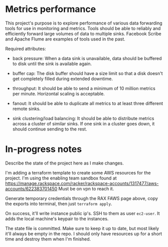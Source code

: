 # Metrics performance

This project's purpose is to explore performance of various data
forwarding tools for use in monitoring and metrics.  Tools should be
able to reliably and efficiently forward large volumes of data to
multiple sinks. Facebook Scribe and Apache Flume are examples of tools
used in the past.

Required attributes:

- back pressure: When a data sink is unavailable, data should be
  buffered to disk until the sink is available again.

- buffer cap: The disk buffer should have a size limit so that a disk
  doesn't get completely filled during extended downtime.

- throughput: It should be able to send a minimum of 10 million
  metrics per minute. Horizontal scaling is acceptable.

- fanout: It should be able to duplicate all metrics to at least three
  different remote sinks.

- sink clustering/load balancing: It should be able to distribute
  metrics across a cluster of similar sinks. If one sink in a cluster
  goes down, it should continue sending to the rest.

# In-progress notes

Describe the state of the project here as I make changes.

I'm adding a terraform template to create some AWS resources for the
project. I'm using the enabling team sandbox found at
https://manage.rackspace.com/racker/rackspace-accounts/1317477/aws-accounts/622383701450
Must be on vpn to reach it.

Generate temporary credentials through the RAX FAWS page above, copy
the exports into terminal, then just `terraform apply`.

On success, it'll write instance public ip's. SSH to them as user
`ec2-user`. It adds the local machine's keypair to the instances.

The state file is committed. Make sure to keep it up to date, but most
likely it'll always be empty in the repo. I should only have resources
up for a short time and destroy them when I'm finished.
